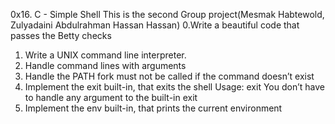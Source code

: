 0x16. C - Simple Shell
This is the second Group project(Mesmak Habtewold, Zulyadaini Abdulrahman Hassan Hassan)
0.Write a beautiful code that passes the Betty checks
1. Write a UNIX command line interpreter.
2. Handle command lines with arguments
3. Handle the PATH
fork must not be called if the command doesn’t exist
4. Implement the exit built-in, that exits the shell
Usage: exit
You don’t have to handle any argument to the built-in exit
5. Implement the env built-in, that prints the current environment
